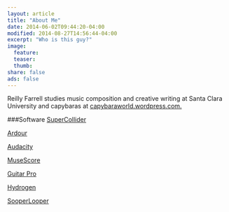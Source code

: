 ```yaml
---
layout: article
title: "About Me"
date: 2014-06-02T09:44:20-04:00
modified: 2014-08-27T14:56:44-04:00
excerpt: "Who is this guy?"
image:
  feature:
  teaser:
  thumb:
share: false
ads: false
---
```


Reilly Farrell studies music composition and creative writing at Santa Clara University and capybaras at [capybaraworld.wordpress.com.](https://capybaraworld.wordpress.com/about/)

###Software
[SuperCollider](http://en.wikipedia.org/wiki/SuperCollider)

[Ardour](http://en.wikipedia.org/wiki/Ardour_(software))

[Audacity](http://en.wikipedia.org/wiki/Audacity_(audio_editor))

[MuseScore](http://en.wikipedia.org/wiki/MuseScore)

[Guitar Pro](http://en.wikipedia.org/wiki/Guitar_Pro)

[Hydrogen](http://en.wikipedia.org/wiki/Hydrogen_(software))

[SooperLooper](http://essej.net/sooperlooper/)
